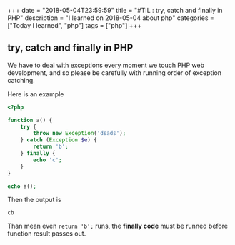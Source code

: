 +++
date = "2018-05-04T23:59:59"
title = "#TIL : try, catch and finally in PHP"
description = "I learned on 2018-05-04 about php"
categories = ["Today I learned", "php"]
tags = ["php"]
+++



## try, catch and finally in PHP

We have to deal with exceptions every moment we touch PHP web development, and so please be carefully with running order of exception catching.

Here is an example

```php
<?php

function a() {
	try {
		throw new Exception('dsads');
	} catch (Exception $e) {
		return 'b';
	} finally {
		echo 'c';
	}
}

echo a();
```

Then the output is

```
cb
```

Than mean even `return 'b';` runs, the **finally code** must be runned before function result passes out.
